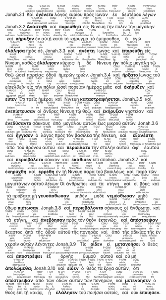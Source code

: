 <rt>Jonah.3.1</rt> <RUBY><ruby><ruby>Καὶ<rt>and;even</rt></ruby><rt>καί</rt></ruby><rt>CONJ</rt></RUBY> <RUBY><ruby><ruby><strong>ἐγένετο</strong><rt>happen;become</rt></ruby><rt>γίνομαι</rt></ruby><rt>V-AMI-3S</rt></RUBY> <RUBY><ruby><ruby>λόγος<rt>word;log</rt></ruby><rt>λόγος</rt></ruby><rt>N-NSM</rt></RUBY> <RUBY><ruby><ruby>κυρίου<rt>lord;master</rt></ruby><rt>κύριος</rt></ruby><rt>N-GSM</rt></RUBY> <RUBY><ruby><ruby>πρὸς<rt>to;toward</rt></ruby><rt>πρός</rt></ruby><rt>PREP</rt></RUBY> <RUBY><ruby><ruby>Ιωναν<rt>Iōnas;Ionas</rt></ruby><rt>Ἰωνᾶς</rt></ruby><rt>N-ASM</rt></RUBY> <RUBY><ruby><ruby>ἐκ<rt>from;out of</rt></ruby><rt>ἐκ</rt></ruby><rt>PREP</rt></RUBY> <RUBY><ruby><ruby>δευτέρου<rt>second</rt></ruby><rt>δεύτερος</rt></ruby><rt>A-GSM</rt></RUBY> <RUBY><ruby><ruby><em>λέγων</em><rt>tell;declare</rt></ruby><rt>λέγω</rt></ruby><rt>V-PAP-NSM</rt></RUBY> <rt>Jonah.3.2</rt> <RUBY><ruby><ruby><strong>Ἀνάστηθι</strong><rt>stand up;resurrect</rt></ruby><rt>ἀνίστημι</rt></ruby><rt>V-AAM-2S</rt></RUBY> <RUBY><ruby><ruby>καὶ<rt>and;even</rt></ruby><rt>καί</rt></ruby><rt>CONJ</rt></RUBY> <RUBY><ruby><ruby><strong>πορεύθητι</strong><rt>travel;go</rt></ruby><rt>πορεύομαι</rt></ruby><rt>V-APM-2S</rt></RUBY> <RUBY><ruby><ruby>εἰς<rt>into;for</rt></ruby><rt>εἰς</rt></ruby><rt>PREP</rt></RUBY> <RUBY><ruby><ruby>Νινευη<rt>Nineuΐ;Ninei</rt></ruby><rt>Νινευΐ</rt></ruby><rt>N-ASF</rt></RUBY> <RUBY><ruby><ruby>τὴν<rt>the</rt></ruby><rt>ὁ</rt></ruby><rt>T-ASF</rt></RUBY> <RUBY><ruby><ruby>πόλιν<rt>city</rt></ruby><rt>πόλις</rt></ruby><rt>N-ASF</rt></RUBY> <RUBY><ruby><ruby>τὴν<rt>the</rt></ruby><rt>ὁ</rt></ruby><rt>T-ASF</rt></RUBY> <RUBY><ruby><ruby>μεγάλην<rt>great;loud</rt></ruby><rt>μέγας</rt></ruby><rt>A-ASF</rt></RUBY> <RUBY><ruby><ruby>καὶ<rt>and;even</rt></ruby><rt>καί</rt></ruby><rt>CONJ</rt></RUBY> <RUBY><ruby><ruby><strong>κήρυξον</strong><rt>herald;proclaim</rt></ruby><rt>κηρύσσω</rt></ruby><rt>V-AAM-2S</rt></RUBY> <RUBY><ruby><ruby>ἐν<rt>in</rt></ruby><rt>ἐν</rt></ruby><rt>PREP</rt></RUBY> <RUBY><ruby><ruby>αὐτῇ<rt>he;him</rt></ruby><rt>αὐτός</rt></ruby><rt>P-DSF</rt></RUBY> <RUBY><ruby><ruby>κατὰ<rt>down;by</rt></ruby><rt>κατά</rt></ruby><rt>PREP</rt></RUBY> <RUBY><ruby><ruby>τὸ<rt>the</rt></ruby><rt>ὁ</rt></ruby><rt>T-ASN</rt></RUBY> <RUBY><ruby><ruby>κήρυγμα<rt>edict;proclamation</rt></ruby><rt>κήρυγμα</rt></ruby><rt>N-ASN</rt></RUBY> <RUBY><ruby><ruby>τὸ<rt>the</rt></ruby><rt>ὁ</rt></ruby><rt>T-ASN</rt></RUBY> <RUBY><ruby><ruby>ἔμπροσθεν,<rt>in front;before</rt></ruby><rt>ἔμπροσθεν</rt></ruby><rt>D</rt></RUBY> <RUBY><ruby><ruby>ὃ<rt>who;what</rt></ruby><rt>ὅς, ἥ</rt></ruby><rt>R-ASN</rt></RUBY> <RUBY><ruby><ruby>ἐγὼ<rt>I</rt></ruby><rt>ἐγώ</rt></ruby><rt>P-1NS</rt></RUBY> <RUBY><ruby><ruby><strong>ἐλάλησα</strong><rt>talk;speak</rt></ruby><rt>λαλέω</rt></ruby><rt>V-AAI-1S</rt></RUBY> <RUBY><ruby><ruby>πρὸς<rt>to;toward</rt></ruby><rt>πρός</rt></ruby><rt>PREP</rt></RUBY> <RUBY><ruby><ruby>σέ.<rt>you</rt></ruby><rt>σύ</rt></ruby><rt>P-2AS</rt></RUBY> <rt>Jonah.3.3</rt> <RUBY><ruby><ruby>καὶ<rt>and;even</rt></ruby><rt>καί</rt></ruby><rt>CONJ</rt></RUBY> <RUBY><ruby><ruby><strong>ἀνέστη</strong><rt>stand up;resurrect</rt></ruby><rt>ἀνίστημι</rt></ruby><rt>V-AAI-3S</rt></RUBY> <RUBY><ruby><ruby>Ιωνας<rt>Iōnas;Ionas</rt></ruby><rt>Ἰωνᾶς</rt></ruby><rt>N-NSM</rt></RUBY> <RUBY><ruby><ruby>καὶ<rt>and;even</rt></ruby><rt>καί</rt></ruby><rt>CONJ</rt></RUBY> <RUBY><ruby><ruby><strong>ἐπορεύθη</strong><rt>travel;go</rt></ruby><rt>πορεύομαι</rt></ruby><rt>V-API-3S</rt></RUBY> <RUBY><ruby><ruby>εἰς<rt>into;for</rt></ruby><rt>εἰς</rt></ruby><rt>PREP</rt></RUBY> <RUBY><ruby><ruby>Νινευη,<rt>Nineuΐ;Ninei</rt></ruby><rt>Νινευΐ</rt></ruby><rt>N-ASF</rt></RUBY> <RUBY><ruby><ruby>καθὼς<rt>just as/like</rt></ruby><rt>καθώς</rt></ruby><rt>D</rt></RUBY> <RUBY><ruby><ruby><strong>ἐλάλησεν</strong><rt>talk;speak</rt></ruby><rt>λαλέω</rt></ruby><rt>V-AAI-3S</rt></RUBY> <RUBY><ruby><ruby>κύριος·<rt>lord;master</rt></ruby><rt>κύριος</rt></ruby><rt>N-NSM</rt></RUBY> <RUBY><ruby><ruby>ἡ<rt>the</rt></ruby><rt>ὁ</rt></ruby><rt>T-NSF</rt></RUBY> <RUBY><ruby><ruby>δὲ<rt>though;while</rt></ruby><rt>δέ</rt></ruby><rt>X</rt></RUBY> <RUBY><ruby><ruby>Νινευη<rt>Nineuΐ;Ninei</rt></ruby><rt>Νινευΐ</rt></ruby><rt>N-NSF</rt></RUBY> <RUBY><ruby><ruby><strong>ἦν</strong><rt>be</rt></ruby><rt>εἰμί</rt></ruby><rt>V-IAI-3S</rt></RUBY> <RUBY><ruby><ruby>πόλις<rt>city</rt></ruby><rt>πόλις</rt></ruby><rt>N-NSF</rt></RUBY> <RUBY><ruby><ruby>μεγάλη<rt>great;loud</rt></ruby><rt>μέγας</rt></ruby><rt>A-NSF</rt></RUBY> <RUBY><ruby><ruby>τῷ<rt>the</rt></ruby><rt>ὁ</rt></ruby><rt>T-DSM</rt></RUBY> <RUBY><ruby><ruby>θεῷ<rt>God</rt></ruby><rt>θεός</rt></ruby><rt>N-DSM</rt></RUBY> <RUBY><ruby><ruby>ὡσεὶ<rt>as if;about</rt></ruby><rt>ὡσεί</rt></ruby><rt>D</rt></RUBY> <RUBY><ruby><ruby>πορείας<rt>travel;journey</rt></ruby><rt>πορεία</rt></ruby><rt>N-APF</rt></RUBY> <RUBY><ruby><ruby>ὁδοῦ<rt>way;journey</rt></ruby><rt>ὁδός</rt></ruby><rt>N-GSF</rt></RUBY> <RUBY><ruby><ruby>ἡμερῶν<rt>day</rt></ruby><rt>ἡμέρα</rt></ruby><rt>N-GPF</rt></RUBY> <RUBY><ruby><ruby>τριῶν.<rt>three</rt></ruby><rt>τρεῖς</rt></ruby><rt>A-GPF</rt></RUBY> <rt>Jonah.3.4</rt> <RUBY><ruby><ruby>καὶ<rt>and;even</rt></ruby><rt>καί</rt></ruby><rt>CONJ</rt></RUBY> <RUBY><ruby><ruby><strong>ἤρξατο</strong><rt>rule;begin</rt></ruby><rt>ἄρχω</rt></ruby><rt>V-AMI-3S</rt></RUBY> <RUBY><ruby><ruby>Ιωνας<rt>Iōnas;Ionas</rt></ruby><rt>Ἰωνᾶς</rt></ruby><rt>N-NSM</rt></RUBY> <RUBY><ruby><ruby>τοῦ<rt>the</rt></ruby><rt>ὁ</rt></ruby><rt>T-GSN</rt></RUBY> <RUBY><ruby><ruby><em>εἰσελθεῖν</em><rt>enter;go in</rt></ruby><rt>εἰσέρχομαι</rt></ruby><rt>V-AAN</rt></RUBY> <RUBY><ruby><ruby>εἰς<rt>into;for</rt></ruby><rt>εἰς</rt></ruby><rt>PREP</rt></RUBY> <RUBY><ruby><ruby>τὴν<rt>the</rt></ruby><rt>ὁ</rt></ruby><rt>T-ASF</rt></RUBY> <RUBY><ruby><ruby>πόλιν<rt>city</rt></ruby><rt>πόλις</rt></ruby><rt>N-ASF</rt></RUBY> <RUBY><ruby><ruby>ὡσεὶ<rt>as if;about</rt></ruby><rt>ὡσεί</rt></ruby><rt>D</rt></RUBY> <RUBY><ruby><ruby>πορείαν<rt>travel;journey</rt></ruby><rt>πορεία</rt></ruby><rt>N-ASF</rt></RUBY> <RUBY><ruby><ruby>ἡμέρας<rt>day</rt></ruby><rt>ἡμέρα</rt></ruby><rt>N-GSF</rt></RUBY> <RUBY><ruby><ruby>μιᾶς<rt>one;unit</rt></ruby><rt>εἷς</rt></ruby><rt>A-GSF</rt></RUBY> <RUBY><ruby><ruby>καὶ<rt>and;even</rt></ruby><rt>καί</rt></ruby><rt>CONJ</rt></RUBY> <RUBY><ruby><ruby><strong>ἐκήρυξεν</strong><rt>herald;proclaim</rt></ruby><rt>κηρύσσω</rt></ruby><rt>V-AAI-3S</rt></RUBY> <RUBY><ruby><ruby>καὶ<rt>and;even</rt></ruby><rt>καί</rt></ruby><rt>CONJ</rt></RUBY> <RUBY><ruby><ruby><strong>εἶπεν</strong><rt>say;speak</rt></ruby><rt>ἔπω</rt></ruby><rt>V-AAI-3S</rt></RUBY> <RUBY><ruby><ruby>Ἔτι<rt>yet;still</rt></ruby><rt>ἔτι</rt></ruby><rt>D</rt></RUBY> <RUBY><ruby><ruby>τρεῖς<rt>three</rt></ruby><rt>τρεῖς</rt></ruby><rt>A-NPF</rt></RUBY> <RUBY><ruby><ruby>ἡμέραι<rt>day</rt></ruby><rt>ἡμέρα</rt></ruby><rt>N-NPF</rt></RUBY> <RUBY><ruby><ruby>καὶ<rt>and;even</rt></ruby><rt>καί</rt></ruby><rt>CONJ</rt></RUBY> <RUBY><ruby><ruby>Νινευη<rt>Nineuΐ;Ninei</rt></ruby><rt>Νινευΐ</rt></ruby><rt>N-NSF</rt></RUBY> <RUBY><ruby><ruby><strong>καταστραφήσεται.</strong><rt>overturn</rt></ruby><rt>καταστρέφω</rt></ruby><rt>V-FPS-3S</rt></RUBY> <rt>Jonah.3.5</rt> <RUBY><ruby><ruby>καὶ<rt>and;even</rt></ruby><rt>καί</rt></ruby><rt>CONJ</rt></RUBY> <RUBY><ruby><ruby><strong>ἐνεπίστευσαν</strong><rt>believe in</rt></ruby><rt>ἐμπιστεύω</rt></ruby><rt>V-AAI-3P</rt></RUBY> <RUBY><ruby><ruby>οἱ<rt>the</rt></ruby><rt>ὁ</rt></ruby><rt>T-NPM</rt></RUBY> <RUBY><ruby><ruby>ἄνδρες<rt>man;husband</rt></ruby><rt>ἀνήρ</rt></ruby><rt>N-NPM</rt></RUBY> <RUBY><ruby><ruby>Νινευη<rt>Nineuΐ;Ninei</rt></ruby><rt>Νινευΐ</rt></ruby><rt>N-GSF</rt></RUBY> <RUBY><ruby><ruby>τῷ<rt>the</rt></ruby><rt>ὁ</rt></ruby><rt>T-DSM</rt></RUBY> <RUBY><ruby><ruby>θεῷ<rt>God</rt></ruby><rt>θεός</rt></ruby><rt>N-DSM</rt></RUBY> <RUBY><ruby><ruby>καὶ<rt>and;even</rt></ruby><rt>καί</rt></ruby><rt>CONJ</rt></RUBY> <RUBY><ruby><ruby><strong>ἐκήρυξαν</strong><rt>herald;proclaim</rt></ruby><rt>κηρύσσω</rt></ruby><rt>V-AAI-3P</rt></RUBY> <RUBY><ruby><ruby>νηστείαν<rt>fast</rt></ruby><rt>νηστεία</rt></ruby><rt>N-ASF</rt></RUBY> <RUBY><ruby><ruby>καὶ<rt>and;even</rt></ruby><rt>καί</rt></ruby><rt>CONJ</rt></RUBY> <RUBY><ruby><ruby><strong>ἐνεδύσαντο</strong><rt>dress in;wear</rt></ruby><rt>ἐνδύω</rt></ruby><rt>V-AMI-3P</rt></RUBY> <RUBY><ruby><ruby>σάκκους<rt>sackcloth;sack</rt></ruby><rt>σάκκος</rt></ruby><rt>N-APM</rt></RUBY> <RUBY><ruby><ruby>ἀπὸ<rt>from;away</rt></ruby><rt>ἀπό</rt></ruby><rt>PREP</rt></RUBY> <RUBY><ruby><ruby>μεγάλου<rt>great;loud</rt></ruby><rt>μέγας</rt></ruby><rt>A-GSM</rt></RUBY> <RUBY><ruby><ruby>αὐτῶν<rt>he;him</rt></ruby><rt>αὐτός</rt></ruby><rt>P-GPM</rt></RUBY> <RUBY><ruby><ruby>ἕως<rt>till;until</rt></ruby><rt>ἕως</rt></ruby><rt>PREP</rt></RUBY> <RUBY><ruby><ruby>μικροῦ<rt>little;small</rt></ruby><rt>μικρός</rt></ruby><rt>A-GSM</rt></RUBY> <RUBY><ruby><ruby>αὐτῶν.<rt>he;him</rt></ruby><rt>αὐτός</rt></ruby><rt>P-GPM</rt></RUBY> <rt>Jonah.3.6</rt> <RUBY><ruby><ruby>καὶ<rt>and;even</rt></ruby><rt>καί</rt></ruby><rt>CONJ</rt></RUBY> <RUBY><ruby><ruby><strong>ἤγγισεν</strong><rt>get close;near</rt></ruby><rt>ἐγγίζω</rt></ruby><rt>V-AAI-3S</rt></RUBY> <RUBY><ruby><ruby>ὁ<rt>the</rt></ruby><rt>ὁ</rt></ruby><rt>T-NSM</rt></RUBY> <RUBY><ruby><ruby>λόγος<rt>word;log</rt></ruby><rt>λόγος</rt></ruby><rt>N-NSM</rt></RUBY> <RUBY><ruby><ruby>πρὸς<rt>to;toward</rt></ruby><rt>πρός</rt></ruby><rt>PREP</rt></RUBY> <RUBY><ruby><ruby>τὸν<rt>the</rt></ruby><rt>ὁ</rt></ruby><rt>T-ASM</rt></RUBY> <RUBY><ruby><ruby>βασιλέα<rt>monarch;king</rt></ruby><rt>βασιλεύς</rt></ruby><rt>N-ASM</rt></RUBY> <RUBY><ruby><ruby>τῆς<rt>the</rt></ruby><rt>ὁ</rt></ruby><rt>T-GSF</rt></RUBY> <RUBY><ruby><ruby>Νινευη,<rt>Nineuΐ;Ninei</rt></ruby><rt>Νινευΐ</rt></ruby><rt>N-GSF</rt></RUBY> <RUBY><ruby><ruby>καὶ<rt>and;even</rt></ruby><rt>καί</rt></ruby><rt>CONJ</rt></RUBY> <RUBY><ruby><ruby><strong>ἐξανέστη</strong><rt>resurrect out;stand up from</rt></ruby><rt>ἐξανίστημι</rt></ruby><rt>V-AAI-3S</rt></RUBY> <RUBY><ruby><ruby>ἀπὸ<rt>from;away</rt></ruby><rt>ἀπό</rt></ruby><rt>PREP</rt></RUBY> <RUBY><ruby><ruby>τοῦ<rt>the</rt></ruby><rt>ὁ</rt></ruby><rt>T-GSM</rt></RUBY> <RUBY><ruby><ruby>θρόνου<rt>throne</rt></ruby><rt>θρόνος</rt></ruby><rt>N-GSM</rt></RUBY> <RUBY><ruby><ruby>αὐτοῦ<rt>he;him</rt></ruby><rt>αὐτός</rt></ruby><rt>P-GSM</rt></RUBY> <RUBY><ruby><ruby>καὶ<rt>and;even</rt></ruby><rt>καί</rt></ruby><rt>CONJ</rt></RUBY> <RUBY><ruby><ruby><strong>περιείλατο</strong><rt>disconnect;remove</rt></ruby><rt>περιαιρέω</rt></ruby><rt>V-AMI-3S</rt></RUBY> <RUBY><ruby><ruby>τὴν<rt>the</rt></ruby><rt>ὁ</rt></ruby><rt>T-ASF</rt></RUBY> <RUBY><ruby><ruby>στολὴν<rt>robe</rt></ruby><rt>στολή</rt></ruby><rt>N-ASF</rt></RUBY> <RUBY><ruby><ruby>αὐτοῦ<rt>he;him</rt></ruby><rt>αὐτός</rt></ruby><rt>P-GSM</rt></RUBY> <RUBY><ruby><ruby>ἀφ᾽<rt>from;away</rt></ruby><rt>ἀπό</rt></ruby><rt>PREP</rt></RUBY> <RUBY><ruby><ruby>ἑαυτοῦ<rt>of himself;his own</rt></ruby><rt>ἑαυτοῦ</rt></ruby><rt>P-GSM</rt></RUBY> <RUBY><ruby><ruby>καὶ<rt>and;even</rt></ruby><rt>καί</rt></ruby><rt>CONJ</rt></RUBY> <RUBY><ruby><ruby><strong>περιεβάλετο</strong><rt>drape;clothe</rt></ruby><rt>περιβάλλω</rt></ruby><rt>V-AMI-3S</rt></RUBY> <RUBY><ruby><ruby>σάκκον<rt>sackcloth;sack</rt></ruby><rt>σάκκος</rt></ruby><rt>N-ASM</rt></RUBY> <RUBY><ruby><ruby>καὶ<rt>and;even</rt></ruby><rt>καί</rt></ruby><rt>CONJ</rt></RUBY> <RUBY><ruby><ruby><strong>ἐκάθισεν</strong><rt>sit down;seat</rt></ruby><rt>καθίζω</rt></ruby><rt>V-AAI-3S</rt></RUBY> <RUBY><ruby><ruby>ἐπὶ<rt>in;on</rt></ruby><rt>ἐπί</rt></ruby><rt>PREP</rt></RUBY> <RUBY><ruby><ruby>σποδοῦ.<rt>ashes</rt></ruby><rt>σποδός</rt></ruby><rt>N-GSF</rt></RUBY> <rt>Jonah.3.7</rt> <RUBY><ruby><ruby>καὶ<rt>and;even</rt></ruby><rt>καί</rt></ruby><rt>CONJ</rt></RUBY> <RUBY><ruby><ruby><strong>ἐκηρύχθη</strong><rt>herald;proclaim</rt></ruby><rt>κηρύσσω</rt></ruby><rt>V-API-3S</rt></RUBY> <RUBY><ruby><ruby>καὶ<rt>and;even</rt></ruby><rt>καί</rt></ruby><rt>CONJ</rt></RUBY> <RUBY><ruby><ruby><strong>ἐρρέθη</strong><rt>state;mentioned</rt></ruby><rt>ἐρέω</rt></ruby><rt>V-API-3S</rt></RUBY> <RUBY><ruby><ruby>ἐν<rt>in</rt></ruby><rt>ἐν</rt></ruby><rt>PREP</rt></RUBY> <RUBY><ruby><ruby>τῇ<rt>the</rt></ruby><rt>ὁ</rt></ruby><rt>T-DSF</rt></RUBY> <RUBY><ruby><ruby>Νινευη<rt>Nineuΐ;Ninei</rt></ruby><rt>Νινευΐ</rt></ruby><rt>N-DSF</rt></RUBY> <RUBY><ruby><ruby>παρὰ<rt>from;by</rt></ruby><rt>παρά</rt></ruby><rt>PREP</rt></RUBY> <RUBY><ruby><ruby>τοῦ<rt>the</rt></ruby><rt>ὁ</rt></ruby><rt>T-GSM</rt></RUBY> <RUBY><ruby><ruby>βασιλέως<rt>monarch;king</rt></ruby><rt>βασιλεύς</rt></ruby><rt>N-GSM</rt></RUBY> <RUBY><ruby><ruby>καὶ<rt>and;even</rt></ruby><rt>καί</rt></ruby><rt>CONJ</rt></RUBY> <RUBY><ruby><ruby>παρὰ<rt>from;by</rt></ruby><rt>παρά</rt></ruby><rt>PREP</rt></RUBY> <RUBY><ruby><ruby>τῶν<rt>the</rt></ruby><rt>ὁ</rt></ruby><rt>T-GPM</rt></RUBY> <RUBY><ruby><ruby>μεγιστάνων<rt>magnate</rt></ruby><rt>μεγιστᾶνες</rt></ruby><rt>N-GPM</rt></RUBY> <RUBY><ruby><ruby>αὐτοῦ<rt>he;him</rt></ruby><rt>αὐτός</rt></ruby><rt>P-GSM</rt></RUBY> <RUBY><ruby><ruby><em>λέγων</em><rt>tell;declare</rt></ruby><rt>λέγω</rt></ruby><rt>V-PAP-NSM</rt></RUBY> <RUBY><ruby><ruby>Οἱ<rt>the</rt></ruby><rt>ὁ</rt></ruby><rt>T-NPM</rt></RUBY> <RUBY><ruby><ruby>ἄνθρωποι<rt>person;human</rt></ruby><rt>ἄνθρωπος</rt></ruby><rt>N-NPM</rt></RUBY> <RUBY><ruby><ruby>καὶ<rt>and;even</rt></ruby><rt>καί</rt></ruby><rt>CONJ</rt></RUBY> <RUBY><ruby><ruby>τὰ<rt>the</rt></ruby><rt>ὁ</rt></ruby><rt>T-NPN</rt></RUBY> <RUBY><ruby><ruby>κτήνη<rt>livestock;animal</rt></ruby><rt>κτῆνος</rt></ruby><rt>N-NPN</rt></RUBY> <RUBY><ruby><ruby>καὶ<rt>and;even</rt></ruby><rt>καί</rt></ruby><rt>CONJ</rt></RUBY> <RUBY><ruby><ruby>οἱ<rt>the</rt></ruby><rt>ὁ</rt></ruby><rt>T-NPM</rt></RUBY> <RUBY><ruby><ruby>βόες<rt>ox</rt></ruby><rt>βοῦς</rt></ruby><rt>N-NPM</rt></RUBY> <RUBY><ruby><ruby>καὶ<rt>and;even</rt></ruby><rt>καί</rt></ruby><rt>CONJ</rt></RUBY> <RUBY><ruby><ruby>τὰ<rt>the</rt></ruby><rt>ὁ</rt></ruby><rt>T-NPN</rt></RUBY> <RUBY><ruby><ruby>πρόβατα<rt>sheep</rt></ruby><rt>πρόβατον</rt></ruby><rt>N-NPN</rt></RUBY> <RUBY><ruby><ruby>μὴ<rt>not</rt></ruby><rt>μή</rt></ruby><rt>D</rt></RUBY> <RUBY><ruby><ruby><strong>γευσάσθωσαν</strong><rt>taste;eat</rt></ruby><rt>γεύω</rt></ruby><rt>V-AMM-3P</rt></RUBY> <RUBY><ruby><ruby>μηδὲν<rt>not even one;no one</rt></ruby><rt>μηδείς</rt></ruby><rt>A-ASN</rt></RUBY> <RUBY><ruby><ruby>μηδὲ<rt>while not;nor</rt></ruby><rt>μηδέ</rt></ruby><rt>CONJ</rt></RUBY> <RUBY><ruby><ruby><strong>νεμέσθωσαν</strong><rt>graze</rt></ruby><rt>νέμω</rt></ruby><rt>V-PMM-3P</rt></RUBY> <RUBY><ruby><ruby>μηδὲ<rt>while not;nor</rt></ruby><rt>μηδέ</rt></ruby><rt>CONJ</rt></RUBY> <RUBY><ruby><ruby>ὕδωρ<rt>water</rt></ruby><rt>ὕδωρ</rt></ruby><rt>N-ASN</rt></RUBY> <RUBY><ruby><ruby><strong>πιέτωσαν.</strong><rt>drink</rt></ruby><rt>πίνω</rt></ruby><rt>V-AAM-3P</rt></RUBY> <rt>Jonah.3.8</rt> <RUBY><ruby><ruby>καὶ<rt>and;even</rt></ruby><rt>καί</rt></ruby><rt>CONJ</rt></RUBY> <RUBY><ruby><ruby><strong>περιεβάλοντο</strong><rt>drape;clothe</rt></ruby><rt>περιβάλλω</rt></ruby><rt>V-AMI-3P</rt></RUBY> <RUBY><ruby><ruby>σάκκους<rt>sackcloth;sack</rt></ruby><rt>σάκκος</rt></ruby><rt>N-APM</rt></RUBY> <RUBY><ruby><ruby>οἱ<rt>the</rt></ruby><rt>ὁ</rt></ruby><rt>T-NPM</rt></RUBY> <RUBY><ruby><ruby>ἄνθρωποι<rt>person;human</rt></ruby><rt>ἄνθρωπος</rt></ruby><rt>N-NPM</rt></RUBY> <RUBY><ruby><ruby>καὶ<rt>and;even</rt></ruby><rt>καί</rt></ruby><rt>CONJ</rt></RUBY> <RUBY><ruby><ruby>τὰ<rt>the</rt></ruby><rt>ὁ</rt></ruby><rt>T-NPN</rt></RUBY> <RUBY><ruby><ruby>κτήνη,<rt>livestock;animal</rt></ruby><rt>κτῆνος</rt></ruby><rt>N-NPN</rt></RUBY> <RUBY><ruby><ruby>καὶ<rt>and;even</rt></ruby><rt>καί</rt></ruby><rt>CONJ</rt></RUBY> <RUBY><ruby><ruby><strong>ἀνεβόησαν</strong><rt>scream out</rt></ruby><rt>ἀναβοάω</rt></ruby><rt>V-AAI-3P</rt></RUBY> <RUBY><ruby><ruby>πρὸς<rt>to;toward</rt></ruby><rt>πρός</rt></ruby><rt>PREP</rt></RUBY> <RUBY><ruby><ruby>τὸν<rt>the</rt></ruby><rt>ὁ</rt></ruby><rt>T-ASM</rt></RUBY> <RUBY><ruby><ruby>θεὸν<rt>God</rt></ruby><rt>θεός</rt></ruby><rt>N-ASM</rt></RUBY> <RUBY><ruby><ruby>ἐκτενῶς·<rt>intensely;intensively</rt></ruby><rt>ἐκτενῶς</rt></ruby><rt>D</rt></RUBY> <RUBY><ruby><ruby>καὶ<rt>and;even</rt></ruby><rt>καί</rt></ruby><rt>CONJ</rt></RUBY> <RUBY><ruby><ruby><strong>ἀπέστρεψαν</strong><rt>turn away;alienate</rt></ruby><rt>ἀποστρέφω</rt></ruby><rt>V-AAI-3P</rt></RUBY> <RUBY><ruby><ruby>ἕκαστος<rt>each</rt></ruby><rt>ἕκαστος</rt></ruby><rt>A-NSM</rt></RUBY> <RUBY><ruby><ruby>ἀπὸ<rt>from;away</rt></ruby><rt>ἀπό</rt></ruby><rt>PREP</rt></RUBY> <RUBY><ruby><ruby>τῆς<rt>the</rt></ruby><rt>ὁ</rt></ruby><rt>T-GSF</rt></RUBY> <RUBY><ruby><ruby>ὁδοῦ<rt>way;journey</rt></ruby><rt>ὁδός</rt></ruby><rt>N-GSF</rt></RUBY> <RUBY><ruby><ruby>αὐτοῦ<rt>he;him</rt></ruby><rt>αὐτός</rt></ruby><rt>P-GSM</rt></RUBY> <RUBY><ruby><ruby>τῆς<rt>the</rt></ruby><rt>ὁ</rt></ruby><rt>T-GSF</rt></RUBY> <RUBY><ruby><ruby>πονηρᾶς<rt>harmful;malignant</rt></ruby><rt>πονηρός</rt></ruby><rt>A-GSF</rt></RUBY> <RUBY><ruby><ruby>καὶ<rt>and;even</rt></ruby><rt>καί</rt></ruby><rt>CONJ</rt></RUBY> <RUBY><ruby><ruby>ἀπὸ<rt>from;away</rt></ruby><rt>ἀπό</rt></ruby><rt>PREP</rt></RUBY> <RUBY><ruby><ruby>τῆς<rt>the</rt></ruby><rt>ὁ</rt></ruby><rt>T-GSF</rt></RUBY> <RUBY><ruby><ruby>ἀδικίας<rt>injury;injustice</rt></ruby><rt>ἀδικία</rt></ruby><rt>N-GSF</rt></RUBY> <RUBY><ruby><ruby>τῆς<rt>the</rt></ruby><rt>ὁ</rt></ruby><rt>T-GSF</rt></RUBY> <RUBY><ruby><ruby>ἐν<rt>in</rt></ruby><rt>ἐν</rt></ruby><rt>PREP</rt></RUBY> <RUBY><ruby><ruby>χερσὶν<rt>hand</rt></ruby><rt>χείρ</rt></ruby><rt>N-DPF</rt></RUBY> <RUBY><ruby><ruby>αὐτῶν<rt>he;him</rt></ruby><rt>αὐτός</rt></ruby><rt>P-GPM</rt></RUBY> <RUBY><ruby><ruby><em>λέγοντες</em><rt>tell;declare</rt></ruby><rt>λέγω</rt></ruby><rt>V-PAP-NPM</rt></RUBY> <rt>Jonah.3.9</rt> <RUBY><ruby><ruby>Τίς<rt>who?;what?</rt></ruby><rt>τίς</rt></ruby><rt>I-NSM</rt></RUBY> <RUBY><ruby><ruby><strong>οἶδεν</strong><rt>aware</rt></ruby><rt>οἶδα</rt></ruby><rt>V-RAI-3S</rt></RUBY> <RUBY><ruby><ruby>εἰ<rt>if;whether</rt></ruby><rt>εἰ</rt></ruby><rt>CONJ</rt></RUBY> <RUBY><ruby><ruby><strong>μετανοήσει</strong><rt>reconsider;yield</rt></ruby><rt>μετανοέω</rt></ruby><rt>V-FAI-3S</rt></RUBY> <RUBY><ruby><ruby>ὁ<rt>the</rt></ruby><rt>ὁ</rt></ruby><rt>T-NSM</rt></RUBY> <RUBY><ruby><ruby>θεὸς<rt>God</rt></ruby><rt>θεός</rt></ruby><rt>N-NSM</rt></RUBY> <RUBY><ruby><ruby>καὶ<rt>and;even</rt></ruby><rt>καί</rt></ruby><rt>CONJ</rt></RUBY> <RUBY><ruby><ruby><strong>ἀποστρέψει</strong><rt>turn away;alienate</rt></ruby><rt>ἀποστρέφω</rt></ruby><rt>V-FAI-3S</rt></RUBY> <RUBY><ruby><ruby>ἐξ<rt>from;out of</rt></ruby><rt>ἐκ</rt></ruby><rt>PREP</rt></RUBY> <RUBY><ruby><ruby>ὀργῆς<rt>passion;temperament</rt></ruby><rt>ὀργή</rt></ruby><rt>N-GSF</rt></RUBY> <RUBY><ruby><ruby>θυμοῦ<rt>provocation;temper</rt></ruby><rt>θυμός</rt></ruby><rt>N-GSM</rt></RUBY> <RUBY><ruby><ruby>αὐτοῦ<rt>he;him</rt></ruby><rt>αὐτός</rt></ruby><rt>P-GSM</rt></RUBY> <RUBY><ruby><ruby>καὶ<rt>and;even</rt></ruby><rt>καί</rt></ruby><rt>CONJ</rt></RUBY> <RUBY><ruby><ruby>οὐ<rt>not</rt></ruby><rt>οὐ</rt></ruby><rt>D</rt></RUBY> <RUBY><ruby><ruby>μὴ<rt>not</rt></ruby><rt>μή</rt></ruby><rt>D</rt></RUBY> <RUBY><ruby><ruby><strong>ἀπολώμεθα;</strong><rt>destroy;lose</rt></ruby><rt>ἀπόλλυμι</rt></ruby><rt>V-PMS-1P</rt></RUBY> <rt>Jonah.3.10</rt> <RUBY><ruby><ruby>καὶ<rt>and;even</rt></ruby><rt>καί</rt></ruby><rt>CONJ</rt></RUBY> <RUBY><ruby><ruby><strong>εἶδεν</strong><rt>view;see</rt></ruby><rt>ὁράω</rt></ruby><rt>V-AAI-3S</rt></RUBY> <RUBY><ruby><ruby>ὁ<rt>the</rt></ruby><rt>ὁ</rt></ruby><rt>T-NSM</rt></RUBY> <RUBY><ruby><ruby>θεὸς<rt>God</rt></ruby><rt>θεός</rt></ruby><rt>N-NSM</rt></RUBY> <RUBY><ruby><ruby>τὰ<rt>the</rt></ruby><rt>ὁ</rt></ruby><rt>T-APN</rt></RUBY> <RUBY><ruby><ruby>ἔργα<rt>work</rt></ruby><rt>ἔργον</rt></ruby><rt>N-APN</rt></RUBY> <RUBY><ruby><ruby>αὐτῶν,<rt>he;him</rt></ruby><rt>αὐτός</rt></ruby><rt>P-GPM</rt></RUBY> <RUBY><ruby><ruby>ὅτι<rt>since;that</rt></ruby><rt>ὅτι</rt></ruby><rt>CONJ</rt></RUBY> <RUBY><ruby><ruby><strong>ἀπέστρεψαν</strong><rt>turn away;alienate</rt></ruby><rt>ἀποστρέφω</rt></ruby><rt>V-AAI-3P</rt></RUBY> <RUBY><ruby><ruby>ἀπὸ<rt>from;away</rt></ruby><rt>ἀπό</rt></ruby><rt>PREP</rt></RUBY> <RUBY><ruby><ruby>τῶν<rt>the</rt></ruby><rt>ὁ</rt></ruby><rt>T-GPF</rt></RUBY> <RUBY><ruby><ruby>ὁδῶν<rt>way;journey</rt></ruby><rt>ὁδός</rt></ruby><rt>N-GPF</rt></RUBY> <RUBY><ruby><ruby>αὐτῶν<rt>he;him</rt></ruby><rt>αὐτός</rt></ruby><rt>P-GPM</rt></RUBY> <RUBY><ruby><ruby>τῶν<rt>the</rt></ruby><rt>ὁ</rt></ruby><rt>T-GPF</rt></RUBY> <RUBY><ruby><ruby>πονηρῶν,<rt>harmful;malignant</rt></ruby><rt>πονηρός</rt></ruby><rt>A-GPF</rt></RUBY> <RUBY><ruby><ruby>καὶ<rt>and;even</rt></ruby><rt>καί</rt></ruby><rt>CONJ</rt></RUBY> <RUBY><ruby><ruby><strong>μετενόησεν</strong><rt>reconsider;yield</rt></ruby><rt>μετανοέω</rt></ruby><rt>V-AAI-3S</rt></RUBY> <RUBY><ruby><ruby>ὁ<rt>the</rt></ruby><rt>ὁ</rt></ruby><rt>T-NSM</rt></RUBY> <RUBY><ruby><ruby>θεὸς<rt>God</rt></ruby><rt>θεός</rt></ruby><rt>N-NSM</rt></RUBY> <RUBY><ruby><ruby>ἐπὶ<rt>in;on</rt></ruby><rt>ἐπί</rt></ruby><rt>PREP</rt></RUBY> <RUBY><ruby><ruby>τῇ<rt>the</rt></ruby><rt>ὁ</rt></ruby><rt>T-DSF</rt></RUBY> <RUBY><ruby><ruby>κακίᾳ,<rt>badness;vice</rt></ruby><rt>κακία</rt></ruby><rt>N-DSF</rt></RUBY> <RUBY><ruby><ruby>ᾗ<rt>who;what</rt></ruby><rt>ὅς, ἥ</rt></ruby><rt>R-DSF</rt></RUBY> <RUBY><ruby><ruby><strong>ἐλάλησεν</strong><rt>talk;speak</rt></ruby><rt>λαλέω</rt></ruby><rt>V-AAI-3S</rt></RUBY> <RUBY><ruby><ruby>τοῦ<rt>the</rt></ruby><rt>ὁ</rt></ruby><rt>T-GSN</rt></RUBY> <RUBY><ruby><ruby><em>ποιῆσαι</em><rt>do;make</rt></ruby><rt>ποιέω</rt></ruby><rt>V-AAN</rt></RUBY> <RUBY><ruby><ruby>αὐτοῖς,<rt>he;him</rt></ruby><rt>αὐτός</rt></ruby><rt>P-DPM</rt></RUBY> <RUBY><ruby><ruby>καὶ<rt>and;even</rt></ruby><rt>καί</rt></ruby><rt>CONJ</rt></RUBY> <RUBY><ruby><ruby>οὐκ<rt>not</rt></ruby><rt>οὐ</rt></ruby><rt>D</rt></RUBY> <RUBY><ruby><ruby><strong>ἐποίησεν.</strong><rt>do;make</rt></ruby><rt>ποιέω</rt></ruby><rt>V-AAI-3S</rt></RUBY> 
